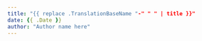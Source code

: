 ```yaml
---
title: "{{ replace .TranslationBaseName "-" " " | title }}"
date: {{ .Date }}
author: "Author name here"
---
```



<!--more-->

